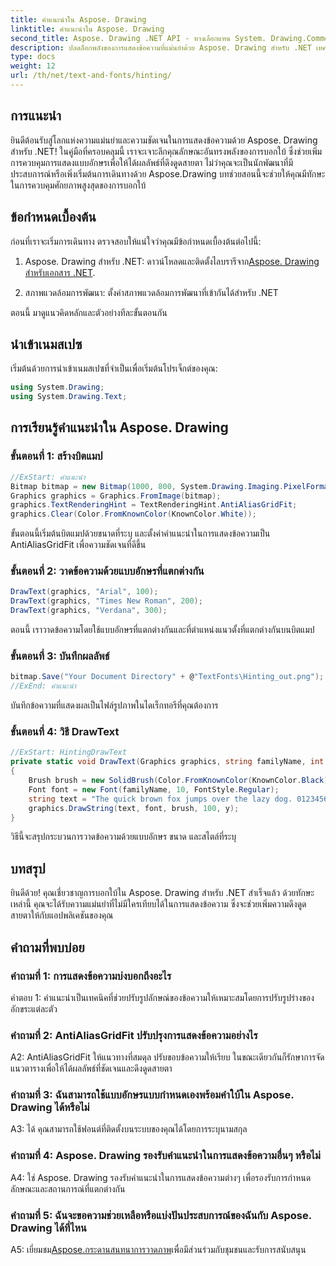 ```yaml
---
title: คำแนะนำใน Aspose. Drawing
linktitle: คำแนะนำใน Aspose. Drawing
second_title: Aspose. Drawing .NET API - ทางเลือกแทน System. Drawing.Common
description: ปลดล็อกพลังของการแสดงข้อความที่แม่นยำด้วย Aspose. Drawing สำหรับ .NET เทคนิคการบอกใบ้ระดับปรมาจารย์สำหรับแบบอักษรที่คมชัด
type: docs
weight: 12
url: /th/net/text-and-fonts/hinting/
---
```

## การแนะนำ

ยินดีต้อนรับสู่โลกแห่งความแม่นยำและความชัดเจนในการแสดงข้อความด้วย Aspose. Drawing สำหรับ .NET! ในคู่มือที่ครอบคลุมนี้ เราจะเจาะลึกคุณลักษณะอันทรงพลังของการบอกใบ้ ซึ่งช่วยเพิ่มการควบคุมการแสดงแบบอักษรเพื่อให้ได้ผลลัพธ์ที่ดึงดูดสายตา ไม่ว่าคุณจะเป็นนักพัฒนาที่มีประสบการณ์หรือเพิ่งเริ่มต้นการเดินทางด้วย Aspose.Drawing บทช่วยสอนนี้จะช่วยให้คุณมีทักษะในการควบคุมศักยภาพสูงสุดของการบอกใบ้

## ข้อกำหนดเบื้องต้น

ก่อนที่เราจะเริ่มการเดินทาง ตรวจสอบให้แน่ใจว่าคุณมีข้อกำหนดเบื้องต้นต่อไปนี้:

1.  Aspose. Drawing สำหรับ .NET: ดาวน์โหลดและติดตั้งไลบรารีจาก[Aspose. Drawing สำหรับเอกสาร .NET](https://reference.aspose.com/drawing/net/).

2. สภาพแวดล้อมการพัฒนา: ตั้งค่าสภาพแวดล้อมการพัฒนาที่เข้ากันได้สำหรับ .NET

ตอนนี้ มาดูแนวคิดหลักและตัวอย่างทีละขั้นตอนกัน

## นำเข้าเนมสเปซ

เริ่มต้นด้วยการนำเข้าเนมสเปซที่จำเป็นเพื่อเริ่มต้นโปรเจ็กต์ของคุณ:

```csharp
using System.Drawing;
using System.Drawing.Text;
```

## การเรียนรู้คำแนะนำใน Aspose. Drawing

### ขั้นตอนที่ 1: สร้างบิตแมป

```csharp
//ExStart: คำแนะนำ
Bitmap bitmap = new Bitmap(1000, 800, System.Drawing.Imaging.PixelFormat.Format32bppPArgb);
Graphics graphics = Graphics.FromImage(bitmap);
graphics.TextRenderingHint = TextRenderingHint.AntiAliasGridFit;
graphics.Clear(Color.FromKnownColor(KnownColor.White));
```

ขั้นตอนนี้เริ่มต้นบิตแมปด้วยขนาดที่ระบุ และตั้งค่าคำแนะนำในการแสดงข้อความเป็น AntiAliasGridFit เพื่อความชัดเจนที่ดีขึ้น

### ขั้นตอนที่ 2: วาดข้อความด้วยแบบอักษรที่แตกต่างกัน

```csharp
DrawText(graphics, "Arial", 100);
DrawText(graphics, "Times New Roman", 200);
DrawText(graphics, "Verdana", 300);
```

ตอนนี้ เราวาดข้อความโดยใช้แบบอักษรที่แตกต่างกันและที่ตำแหน่งแนวตั้งที่แตกต่างกันบนบิตแมป

### ขั้นตอนที่ 3: บันทึกผลลัพธ์

```csharp
bitmap.Save("Your Document Directory" + @"TextFonts\Hinting_out.png");
//ExEnd: คำแนะนำ
```

บันทึกข้อความที่แสดงผลเป็นไฟล์รูปภาพในไดเร็กทอรีที่คุณต้องการ

### ขั้นตอนที่ 4: วิธี DrawText

```csharp
//ExStart: HintingDrawText
private static void DrawText(Graphics graphics, string familyName, int y)
{
    Brush brush = new SolidBrush(Color.FromKnownColor(KnownColor.Black));
    Font font = new Font(familyName, 10, FontStyle.Regular);
    string text = "The quick brown fox jumps over the lazy dog. 0123456789 ~!@#$%^&*()_+-={}[];':\"<>?/,.\\№`";
    graphics.DrawString(text, font, brush, 100, y);
}
```

วิธีนี้จะสรุปกระบวนการวาดข้อความด้วยแบบอักษร ขนาด และสไตล์ที่ระบุ

## บทสรุป

ยินดีด้วย! คุณเชี่ยวชาญการบอกใบ้ใน Aspose. Drawing สำหรับ .NET สำเร็จแล้ว ด้วยทักษะเหล่านี้ คุณจะได้รับความแม่นยำที่ไม่มีใครเทียบได้ในการแสดงข้อความ ซึ่งจะช่วยเพิ่มความดึงดูดสายตาให้กับแอปพลิเคชันของคุณ

## คำถามที่พบบ่อย

### คำถามที่ 1: การแสดงข้อความบ่งบอกถึงอะไร

คำตอบ 1: คำแนะนำเป็นเทคนิคที่ช่วยปรับรูปลักษณ์ของข้อความให้เหมาะสมโดยการปรับรูปร่างของอักขระแต่ละตัว

### คำถามที่ 2: AntiAliasGridFit ปรับปรุงการแสดงข้อความอย่างไร

A2: AntiAliasGridFit ให้แนวทางที่สมดุล ปรับขอบข้อความให้เรียบ ในขณะเดียวกันก็รักษาการจัดแนวตารางเพื่อให้ได้ผลลัพธ์ที่ชัดเจนและดึงดูดสายตา

### คำถามที่ 3: ฉันสามารถใช้แบบอักษรแบบกำหนดเองพร้อมคำใบ้ใน Aspose. Drawing ได้หรือไม่

A3: ได้ คุณสามารถใช้ฟอนต์ที่ติดตั้งบนระบบของคุณได้โดยการระบุนามสกุล

### คำถามที่ 4: Aspose. Drawing รองรับคำแนะนำในการแสดงข้อความอื่นๆ หรือไม่

A4: ใช่ Aspose. Drawing รองรับคำแนะนำในการแสดงข้อความต่างๆ เพื่อรองรับการกำหนดลักษณะและสถานการณ์ที่แตกต่างกัน

### คำถามที่ 5: ฉันจะขอความช่วยเหลือหรือแบ่งปันประสบการณ์ของฉันกับ Aspose. Drawing ได้ที่ไหน

 A5: เยี่ยมชม[Aspose.กระดานสนทนาการวาดภาพ](https://forum.aspose.com/c/diagram/17)เพื่อมีส่วนร่วมกับชุมชนและรับการสนับสนุน